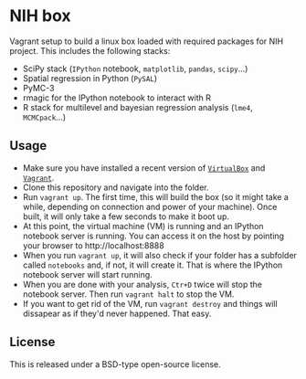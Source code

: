 # NIH box

Vagrant setup to build a linux box loaded with required packages for NIH
project. This includes the following stacks:

* SciPy stack (`IPython` notebook, `matplotlib`, `pandas`, `scipy`...)
* Spatial regression in Python (`PySAL`)
* PyMC-3
* rmagic for the IPython notebook to interact with R
* R stack for multilevel and bayesian regression analysis (`lme4`,
  `MCMCpack`...)

## Usage

* Make sure you have installed a recent version of
  [`VirtualBox`](https://www.virtualbox.org/) and
  [`Vagrant`](https://www.vagrantup.com/).
* Clone this repository and navigate into the folder.
* Run `vagrant up`. The first time, this will build the box (so it might take
  a while, depending on connection and power of your machine). Once built, it
  will only take a few seconds to make it boot up.
* At this point, the virtual machine (VM) is running and an IPython notebook server
  is running. You can access it on the host by pointing your browser to
  http://localhost:8888
* When you run `vagrant up`, it will also check if your folder has a subfolder
  called `notebooks` and, if not, it will create it. That is where the
  IPython notebook server will start running.
* When you are done with your analysis, `Ctr+D` twice will stop the notebook
  server. Then run `vagrant halt` to stop the VM.
* If you want to get rid of the VM, run `vagrant destroy` and things will
  dissapear as if they'd never happened. That easy.

## License

This is released under a BSD-type open-source license.
